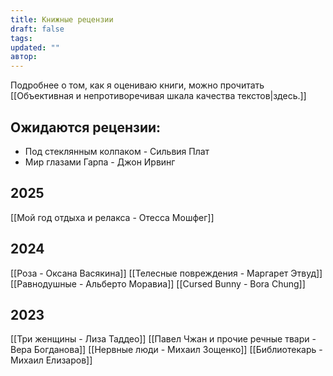 ```yaml
---
title: Книжные рецензии
draft: false
tags: 
updated: ""
автор:
---
```


Подробнее о том, как я оцениваю книги, можно прочитать [[Объективная и непротиворечивая шкала качества текстов|здесь.]]
## Ожидаются рецензии:
- Под стеклянным колпаком - Сильвия Плат
- Мир глазами Гарпа - Джон Ирвинг
## 2025
[[Мой год отдыха и релакса - Отесса Мошфег]]
## 2024
[[Роза - Оксана Васякина]]
[[Телесные повреждения  - Маргарет Этвуд]]
[[Равнодушные - Альберто Моравиа]]
[[Cursed Bunny - Bora Chung]]
## 2023
[[Три женщины - Лиза Таддео]]
[[Павел Чжан и прочие речные твари - Вера Богданова]]
[[Нервные люди - Михаил Зощенко]]
[[Библиотекарь - Михаил Елизаров]]
